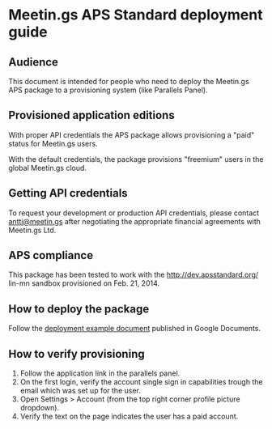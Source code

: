 Meetin.gs APS Standard deployment guide
====================

Audience
--------
This document is intended for people who need to deploy the Meetin.gs APS package to a provisioning system (like Parallels Panel).

Provisioned application editions
--------------------------------
With proper API credentials the APS package allows provisioning a "paid" status for Meetin.gs users.

With the default credentials, the package provisions "freemium" users in the global Meetin.gs cloud.

Getting API credentials
-----------------------
To request your development or production API credentials, please contact antti@meetin.gs after negotiating the appropriate financial agreements with Meetin.gs Ltd.

APS compliance
--------------
This package has been tested to work with the http://dev.apsstandard.org/ lin-mn sandbox provisioned on Feb. 21, 2014.

How to deploy the package
-------------------------
Follow the [deployment example document](https://docs.google.com/document/d/11TiE47GPzk_IeaBS3hViSU_buQ_7GiG-MN85-qnQuKI/pub) published in Google Documents.

How to verify provisioning
--------------------------
1. Follow the application link in the parallels panel.
2. On the first login, verify the account single sign in capabilities trough the email which was set up for the user.
3. Open Settings > Account (from the top right corner profile picture dropdown).
4. Verify the text on the page indicates the user has a paid account.
